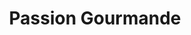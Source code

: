 ---
title: "Passion Gourmande"
url: /saint-martin-de-seignanx/passion-gourmande/
shop: boulangerie
---